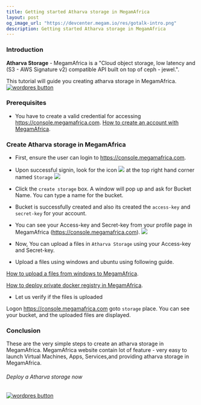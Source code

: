 ```yaml
---
title: Getting started Atharva storage in MegamAfrica
layout: post
og_image_url: "https://devcenter.megam.io/res/gotalk-intro.png"
description: Getting started Atharva storage in MegamAfrica
---
```


### Introduction
**Atharva Storage** - MegamAfrica is a "Cloud object storage, low latency and (S3 - AWS Signature v2) compatible API  built on top of ceph - jewel.".

This tutorial will guide you creating atharva storage  in MegamAfrica.
<a href="https://console.megamafrica.com" target="_blank">
<img src="https://s3-ap-southeast-1.amazonaws.com/megampub/images/megamafrica/DEPLOY-TO-MEGAM-AFRICA-BIG1.png" alt="wordpres button" /></a>

### Prerequisites

* You have to create a valid credential for accessing https://console.megamafrica.com. [How to create an account with MegamAfrica](https://devcenter.megam.io/2016/05/27/how-to-launch-ubuntu/).

### Create Atharva storage in MegamAfrica

* First, ensure the user can login to https://console.megamafrica.com.

* Upon successful signin, look for the icon
![](https://devcenter.megam.io/content/images/2016/06/storage-1.jpg)
 at the top right hand corner named `Storage`
![](https://devcenter.megam.io/content/images/2016/06/atharva-1.jpg)

* Click the `create storage` box. A window will pop up and ask for Bucket Name. You can type a name for the bucket.

* Bucket is successfully created and also its created the `access-key` and `secret-key` for your account.

* You can see your Access-key and Secret-key from your profile page in MegamAfrica (https://console.megamafrica.com).
![](https://devcenter.megam.io/content/images/2016/06/storage-keys.jpg)

* Now, You can upload a files in `Atharva Storage` using your Access-key and Secret-key.

* Upload a files using windows and ubuntu using following guide.

[How to upload a files from windows to MegamAfrica](https://devcenter.megam.io/2016/06/16/atharva-ceph-windows/).

[How to deploy private docker registry in MegamAfrica](https://devcenter.megam.io/2016/06/10/private-registry-along-with-ceph/).

* Let us verify if the files is uploaded

Logon https://console.megamafrica.com goto `storage` place. You can see your bucket, and the uploaded files are displayed.

### Conclusion

These are the very simple steps to create an atharva storage in MegamAfrica. MegamAfrica website contain lot of feature - very easy to launch Virtual Machines, Apps, Services,and providing atharva storage in MegamAfrica.

###### Deploy a Atharva storage now

<a href="https://console.megamafrica.com" target="_blank">
<img src="https://s3-ap-southeast-1.amazonaws.com/megampub/images/megamafrica/DEPLOY-TO-MEGAM-AFRICA-BIG1.png" alt="wordpres button" /></a>
